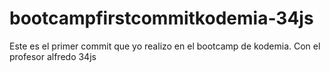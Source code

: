 # bootcampfirstcommitkodemia-34js
Este es el primer commit que yo realizo en el bootcamp de kodemia. Con el profesor alfredo 34js
